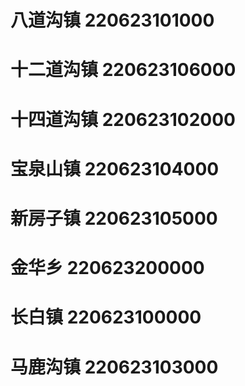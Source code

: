 # 八道沟镇 220623101000
# 十二道沟镇 220623106000
# 十四道沟镇 220623102000
# 宝泉山镇 220623104000
# 新房子镇 220623105000
# 金华乡 220623200000
# 长白镇 220623100000
# 马鹿沟镇 220623103000
